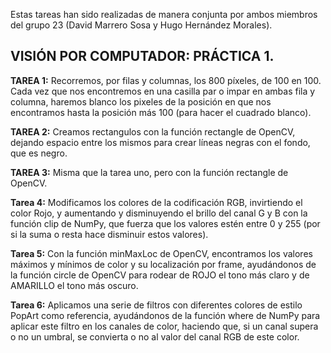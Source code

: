 Estas tareas han sido realizadas de manera conjunta por ambos miembros del grupo 23 (David Marrero Sosa y Hugo Hernández Morales).

## VISIÓN POR COMPUTADOR: PRÁCTICA 1.

**TAREA 1:** Recorremos, por filas y columnas, los 800 píxeles, de 100 en 100. Cada vez que nos encontremos en una casilla par o impar en ambas fila y columna, haremos blanco los pixeles de la posición en que nos encontramos hasta la posición más 100 (para hacer el cuadrado blanco).

**TAREA 2:** Creamos rectangulos con la función rectangle de OpenCV, dejando espacio entre los mismos para crear líneas negras con el fondo, que es negro.

**TAREA 3:** Misma que la tarea uno, pero con la función rectangle de OpenCV.

**Tarea 4:** Modificamos los colores de la codificación RGB, invirtiendo el color Rojo, y aumentando y disminuyendo el brillo del canal G y B con la función clip de NumPy, que fuerza que los valores estén entre 0 y 255 (por si la suma o resta hace disminuir estos valores).

**Tarea 5:** Con la función minMaxLoc de OpenCV, encontramos los valores máximos y mínimos de color y su localización por frame, ayudándonos de la función circle de OpenCV para rodear de ROJO el tono más claro y de AMARILLO el tono más oscuro.

**Tarea 6:** Aplicamos una serie de filtros con diferentes colores de estilo PopArt como referencia, ayudándonos de la función where de NumPy para aplicar este filtro en los canales de color, haciendo que, si un canal supera o no un umbral, se convierta o no al valor del canal RGB de este color.